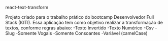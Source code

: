 react-text-transform

Projeto criado para o trabalho prático do bootcamp Desenvolvedor Full Stack (IGTI).
Essa aplicação tem como objetivo realizar a transformação de textos, conforme regras abaixo:
-Texto Invertido
-Texto Numérico
-Csv
-Slug
-Somente Vogais
-Somente Consoantes
-Variável (camelCase)
